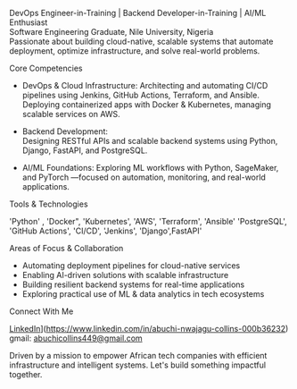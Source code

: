
  DevOps Engineer-in-Training | Backend Developer-in-Training | AI/ML Enthusiast  
  Software Engineering Graduate, Nile University, Nigeria  
  Passionate about building cloud-native, scalable systems that automate deployment, optimize infrastructure, and solve real-world problems.

   Core Competencies

- DevOps & Cloud Infrastructure: 
  Architecting and automating CI/CD pipelines using  Jenkins, GitHub Actions, Terraform, and Ansible.  
  Deploying containerized apps with Docker & Kubernetes, managing scalable services on AWS.

- Backend Development:  
  Designing RESTful APIs and scalable backend systems using Python, Django, FastAPI, and PostgreSQL.

-  AI/ML Foundations: 
  Exploring ML workflows with Python, SageMaker, and PyTorch —focused on automation, monitoring, and real-world applications.

  Tools & Technologies

'Python' , 'Docker", 'Kubernetes', 'AWS', 'Terraform', 'Ansible'
'PostgreSQL', 'GitHub Actions', 'CI/CD', 'Jenkins', 'Django',FastAPI'

  Areas of Focus & Collaboration

- Automating deployment pipelines for cloud-native services  
- Enabling AI-driven solutions with scalable infrastructure  
- Building resilient backend systems for real-time applications  
- Exploring practical use of ML & data analytics in tech ecosystems  

 Connect With Me

[LinkedIn](https://img.shields.io/badge/LinkedIn-%230077B5.svg?style=flat-square&logo=linkedin&logoColor=white)](https://www.linkedin.com/in/abuchi-nwajagu-collins-000b36232)  
gmail:  abuchicollins449@gmail.com

Driven by a mission to empower African tech companies with efficient infrastructure and intelligent systems.
Let's build something impactful together.
